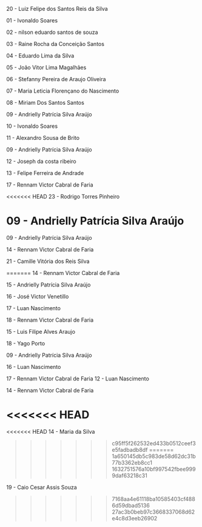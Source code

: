 20 - Luiz Felipe dos Santos Reis da Silva


01 - Ivonaldo Soares

02 - nilson eduardo santos de souza

03 - Raine Rocha da Conceição Santos

04 - Eduardo Lima da Silva

05 - João Vitor Lima Magalhães

06 - Stefanny Pereira de Araujo Oliveira

07 - Maria Leticia Florençano do Nascimento

08 - Miriam Dos Santos Santos 

09 - Andrielly Patrícia Silva Araújo

10 - Ivonaldo Soares








11 - Alexandro Sousa de Brito

09 - Andrielly Patrícia Silva Araújo

12 - Joseph da costa ribeiro

13 - Felipe Ferreira de Andrade

17 -  Rennam Victor Cabral de Faria

<<<<<<< HEAD
23 - Rodrigo Torres Pinheiro


09 - Andrielly Patrícia Silva Araújo
=======
09 - Andrielly Patrícia Silva Araújo

14 - Rennam Victor Cabral de Faria

21 - Camille Vitória dos Reis Silva






















=======
14 -  Rennam Victor Cabral de Faria

15 - Andrielly Patrícia Silva Araújo

16 - José Victor Venetillo

17 - Luan Nascimento

18 - Rennam Victor Cabral de Faria

15 - Luis Filipe Alves Araujo

18 - Yago Porto

09 - Andrielly Patrícia Silva Araújo

16 - Luan Nascimento

17 - Rennam Victor Cabral de Faria
12 - Luan Nascimento

14 - Rennam Victor Cabral de Faria


<<<<<<< HEAD
=======
<<<<<<< HEAD
14 - Maria da Silva
>>>>>>> c95ff5f262532ed433b0512ceef3e5fadbadb8df
=======
>>>>>>> 1a650145db5c983de58d62dc31b77b3362eb8cc1
>>>>>>> 1632751576a10bf997542fbee9999daf63218c31

19 - Caio Cesar Assis Souza
>>>>>>> 7168aa4e61118ba10585403cf4886d59dbad5136
>>>>>>> 27ac3b0beb97c3668337068d62e4c8d3eeb26902
